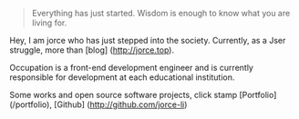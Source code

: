 > Everything has just started.
> Wisdom is enough to know what you are living for.

Hey, I am jorce who has just stepped into the society. Currently, as a Jser struggle, more than [blog] (http://jorce.top).

Occupation is a front-end development engineer and is currently responsible for development at each educational institution.

Some works and open source software projects, click stamp [Portfolio] (/portfolio), [Github] (http://github.com/jorce-li)